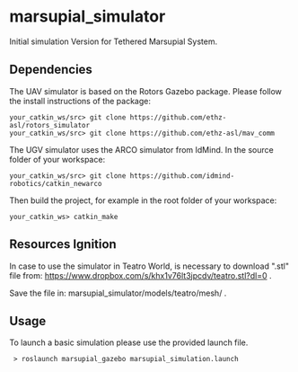 # marsupial_simulator
Initial simulation Version for Tethered Marsupial System.

## Dependencies

The UAV simulator is based on the Rotors Gazebo package. Please follow the install instructions of the package:

```
your_catkin_ws/src> git clone https://github.com/ethz-asl/rotors_simulator
your_catkin_ws/src> git clone https://github.com/ethz-asl/mav_comm
```


The UGV simulator uses the ARCO simulator from IdMind. In the source folder of your workspace:

```
your_catkin_ws/src> git clone https://github.com/idmind-robotics/catkin_newarco
```

Then build the project, for example in the root folder of your workspace:

```
your_catkin_ws> catkin_make
```

## Resources Ignition

In case to use the simulator in Teatro World, is necessary to download ".stl" file from: https://www.dropbox.com/s/khx1v76lt3jpcdv/teatro.stl?dl=0 .

Save the file in: marsupial_simulator/models/teatro/mesh/ .


## Usage

To launch a basic simulation please use the provided launch file.

```
 > roslaunch marsupial_gazebo marsupial_simulation.launch
```
